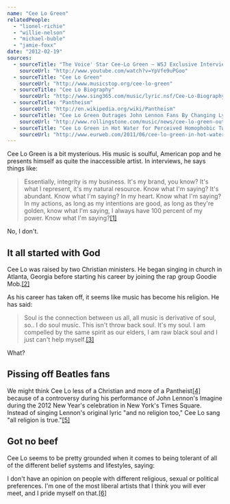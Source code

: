 ```yaml
---
name: "Cee Lo Green"
relatedPeople:
  - "lionel-richie"
  - "willie-nelson"
  - "michael-buble"
  - "jamie-foxx"
date: "2012-02-19"
sources:
  - sourceTitle: "The Voice' Star Cee-Lo Green — WSJ Exclusive Interview"
    sourceUrl: "http://www.youtube.com/watch?v=YpVfe9uPGoo"
  - sourceTitle: "Cee Lo Green"
    sourceUrl: "http://www.musicstop.org/cee-lo-green"
  - sourceTitle: "Cee Lo Biography"
    sourceUrl: "http://www.sing365.com/music/lyric.nsf/Cee-Lo-Biography/17F2D05FD3F0526848256E2F00050307"
  - sourceTitle: "Pantheism"
    sourceUrl: "http://en.wikipedia.org/wiki/Pantheism"
  - sourceTitle: "Cee Lo Green Outrages John Lennon Fans By Changing Lyrics to 'Imagine'"
    sourceUrl: "http://www.rollingstone.com/music/news/cee-lo-green-outrages-john-lennon-fans-by-changing-lyrics-to-imagine-20120102"
  - sourceTitle: "Cee Lo Green in Hot Water for Perceived Homophobic Tweet"
    sourceUrl: "http://www.eurweb.com/2011/06/cee-lo-green-in-hot-water-for-perceived-homophobic-tweet/"
---
```


Cee Lo Green is a bit mysterious. His music is soulful, American pop and he presents himself as quite the inaccessible artist. In interviews, he says things like:

>Essentially, integrity is my business. It's my brand, you know? It's what I represent, it's my natural resource. Know what I'm saying? It's abundant. Know what I'm saying? In my heart. Know what I'm saying? In my actions, as long as my intentions are good, as long as they're golden, know what I'm saying, I always have 100 percent of my power. Know what I'm saying?<a class="source-citation" href="#http://www.youtube.com/watch?v=YpVfe9uPGoo" title="The Voice&apos; Star Cee-Lo Green — WSJ Exclusive Interview">[1]</a>

No, I don't.


## It all started with God

Cee Lo was raised by two Christian ministers. He began singing in church in Atlanta, Georgia before starting his career by joining the rap group Goodie Mob.<a class="source-citation" href="#http://www.musicstop.org/cee-lo-green" title="Cee Lo Green">[2]</a>

As his career has taken off, it seems like music has become his religion. He has said:

>Soul is the connection between us all, all music is derivative of soul, so.. I do soul music. This isn't throw back soul. It's my soul. I am compelled by the same spirit as our elders, I am raw black soul and I just can't help myself.<a class="source-citation" href="#http://www.sing365.com/music/lyric.nsf/Cee-Lo-Biography/17F2D05FD3F0526848256E2F00050307" title="Cee Lo Biography">[3]</a>

What?

## Pissing off Beatles fans

We might think Cee Lo less of a Christian and more of a Pantheist<a class="source-citation" href="#http://en.wikipedia.org/wiki/Pantheism" title="Pantheism">[4]</a> because of a controversy during his performance of John Lennon's Imagine during the 2012 New Year's celebration in New York's Times Square. Instead of singing Lennon's original lyric "and no religion too," Cee Lo sang "all religion is true."<a class="source-citation" href="#http://www.rollingstone.com/music/news/cee-lo-green-outrages-john-lennon-fans-by-changing-lyrics-to-imagine-20120102" title="Cee Lo Green Outrages John Lennon Fans By Changing Lyrics to &apos;Imagine&apos;">[5]</a>

## Got no beef

Cee Lo seems to be pretty grounded when it comes to being tolerant of all of the different belief systems and lifestyles, saying:

I don't have an opinion on people with different religious, sexual or political preferences. I'm one of the most liberal artists that I think you will ever meet, and I pride myself on that.<a class="source-citation" href="#http://www.eurweb.com/2011/06/cee-lo-green-in-hot-water-for-perceived-homophobic-tweet/" title="Cee Lo Green in Hot Water for Perceived Homophobic Tweet">[6]</a>